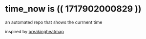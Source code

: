 # time_now is (( 1717902000829 ))

an automated repo that shows the currnent time

inspired by [breakingheatmap](https://github.com/breakingheatmap/breakingheatmap)